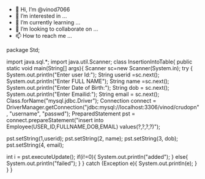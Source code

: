 - 👋 Hi, I’m @vinod7066
- 👀 I’m interested in ...
- 🌱 I’m currently learning ...
- 💞️ I’m looking to collaborate on ...
- 📫 How to reach me ...

<!---
vinod7066/vinod7066 is a ✨ special ✨ repository because its `README.md` (this file) appears on your GitHub profile.
You can click the Preview link to take a look at your changes.
--->
package Std;

import java.sql.*;
import java.util.Scanner;
class InsertionIntoTable{
    public static void main(String[] args){
        Scanner sc=new Scanner(System.in);
         try {
      System.out.println("Enter user Id:");
      String userid =sc.next();
      System.out.println("Enter FULL NAME");
      String name =sc.next();
      System.out.println("Enter Date of Birth:");
      String dob = sc.next();
      System.out.println("Enter Emailid:");
      String email = sc.next();
      Class.forName("mysql.jdbc.Driver");
   Connection connect = DriverManager.getConnection("jdbc:mysql://localhost:3306/vinod/crudopn", "username", "passwd");
   PreparedStatement pst = connect.prepareStatement("insert into Employee(USER_ID,FULLNAME,DOB,EMAIL) values(?,?,?,?)");
 
  pst.setString(1,userid);
  pst.setString(2, name);
  pst.setString(3, dob);
  pst.setString(4, email);
        
  int i = pst.executeUpdate();
  if(i!=0){
        System.out.println("added");
      }
      else{
        System.out.println("failed");
      }
    }
    catch (Exception e){
     System.out.println(e);
    }
  }
}

